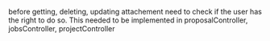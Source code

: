 before getting, deleting, updating attachement need to check if the user has the right to do so. This needed to be implemented in proposalController, jobsController, projectController
